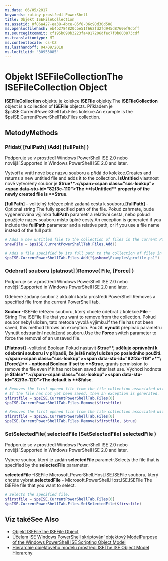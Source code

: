 ```yaml
---
ms.date: 06/05/2017
keywords: rutiny prostředí PowerShell
title: Objekt ISEFileCollection
ms.assetid: 0f86a427-ea38-4bce-85f8-06c98d30d508
ms.openlocfilehash: eb4b2784820cbe51f662fd2fd945d8760ef9dbff
ms.sourcegitcommit: cf195b090b3223fa4917206dfec7f0b603873cdf
ms.translationtype: MT
ms.contentlocale: cs-CZ
ms.lasthandoff: 04/09/2018
ms.locfileid: "30953085"
---
```

# <a name="the-isefilecollection-object"></a><span data-ttu-id="82f3c-103">Objekt ISEFileCollection</span><span class="sxs-lookup"><span data-stu-id="82f3c-103">The ISEFileCollection Object</span></span>

<span data-ttu-id="82f3c-104">**ISEFileCollection** objektu je kolekce **ISEFile** objekty.</span><span class="sxs-lookup"><span data-stu-id="82f3c-104">The **ISEFileCollection** object is a collection of **ISEFile** objects.</span></span> <span data-ttu-id="82f3c-105">Příkladem je $psISE.CurrentPowerShellTab.Files kolekce.</span><span class="sxs-lookup"><span data-stu-id="82f3c-105">An example is the $psISE.CurrentPowerShellTab.Files collection.</span></span>

## <a name="methods"></a><span data-ttu-id="82f3c-106">Metody</span><span class="sxs-lookup"><span data-stu-id="82f3c-106">Methods</span></span>

### <a name="add-fullpath-"></a><span data-ttu-id="82f3c-107">Přidat\( \[fullPath\] \)</span><span class="sxs-lookup"><span data-stu-id="82f3c-107">Add\( \[fullPath\] \)</span></span>

<span data-ttu-id="82f3c-108">Podporuje se v prostředí Windows PowerShell ISE 2.0 nebo novější.</span><span class="sxs-lookup"><span data-stu-id="82f3c-108">Supported in Windows PowerShell ISE 2.0 and later.</span></span>

<span data-ttu-id="82f3c-109">Vytvoří a vrátí nové bez názvu souboru a přidá do kolekce.</span><span class="sxs-lookup"><span data-stu-id="82f3c-109">Creates and returns a new untitled file and adds it to the collection.</span></span> <span data-ttu-id="82f3c-110">**IsUntitled** vlastnost nově vytvořený soubor je **$true**.</span><span class="sxs-lookup"><span data-stu-id="82f3c-110">The **IsUntitled** property of the newly created file is **$true**.</span></span>

<span data-ttu-id="82f3c-111">**\[fullPath\]**  – volitelný řetězec plně zadaná cesta k souboru.</span><span class="sxs-lookup"><span data-stu-id="82f3c-111">**\[fullPath\]** - Optional string The fully specified path of the file.</span></span> <span data-ttu-id="82f3c-112">Pokud zahrnete, bude vygenerována výjimka **fullPath** parametr a relativní cesta, nebo pokud použijete název souboru místo úplné cesty.</span><span class="sxs-lookup"><span data-stu-id="82f3c-112">An exception is generated if you include the **fullPath** parameter and a relative path, or if you use a file name instead of the full path.</span></span>

```powershell
# Adds a new untitled file to the collection of files in the current PowerShell tab.
$newFile = $psISE.CurrentPowerShellTab.Files.Add()

# Adds a file specified by its full path to the collection of files in the current PowerShell tab.
$psISE.CurrentPowerShellTab.Files.Add("$pshome\Examples\profile.ps1")
```

### <a name="remove-file-force-"></a><span data-ttu-id="82f3c-113">Odebrat\( souboru \[platnost\] \)</span><span class="sxs-lookup"><span data-stu-id="82f3c-113">Remove\( File, \[Force\] \)</span></span>

<span data-ttu-id="82f3c-114">Podporuje se v prostředí Windows PowerShell ISE 2.0 nebo novější.</span><span class="sxs-lookup"><span data-stu-id="82f3c-114">Supported in Windows PowerShell ISE 2.0 and later.</span></span>

<span data-ttu-id="82f3c-115">Odebere zadaný soubor z aktuální karta prostředí PowerShell.</span><span class="sxs-lookup"><span data-stu-id="82f3c-115">Removes a specified file from the current PowerShell tab.</span></span>

<span data-ttu-id="82f3c-116">**Soubor** -ISEFile řetězec souboru, který chcete odebrat z kolekce.</span><span class="sxs-lookup"><span data-stu-id="82f3c-116">**File** - String The ISEFile file that you want to remove from the collection.</span></span> <span data-ttu-id="82f3c-117">Pokud soubor nebyl uložen, tato metoda vyvolá výjimku.</span><span class="sxs-lookup"><span data-stu-id="82f3c-117">If the file has not been saved, this method throws an exception.</span></span> <span data-ttu-id="82f3c-118">Použití **vynutit** přepínač parametru Vynutit odstranění neuložené souboru.</span><span class="sxs-lookup"><span data-stu-id="82f3c-118">Use the **Force** switch parameter to force the removal of an unsaved file.</span></span>

<span data-ttu-id="82f3c-119">**\[Platnost\]**  -volitelné Boolean Pokud nastavit **$true**, uděluje oprávnění k odebrání souboru i v případě, že ještě nebyl uložen po posledního použití.</span><span class="sxs-lookup"><span data-stu-id="82f3c-119">**\[Force\]** - optional Boolean If set to **$true**, grants permission to remove the file even if it has not been saved after last use.</span></span> <span data-ttu-id="82f3c-120">Výchozí hodnota je **$false**.</span><span class="sxs-lookup"><span data-stu-id="82f3c-120">The default is **$false**.</span></span>

```powershell
# Removes the first opened file from the file collection associated with the current PowerShell tab.
# If the file has not yet been saved, then an exception is generated.
$firstfile = $psISE.CurrentPowerShellTab.Files[0]
$psISE.CurrentPowerShellTab.Files.Remove($firstfile)

# Removes the first opened file from the file collection associated with the current PowerShell tab, even if it has not been saved.
$firstfile = $psISE.CurrentPowerShellTab.Files[0]
$psISE.CurrentPowerShellTab.Files.Remove($firstfile, $true)
```

### <a name="setselectedfile-selectedfile-"></a><span data-ttu-id="82f3c-121">SetSelectedFile\( selectedFile \)</span><span class="sxs-lookup"><span data-stu-id="82f3c-121">SetSelectedFile\( selectedFile \)</span></span>

<span data-ttu-id="82f3c-122">Podporuje se v prostředí Windows PowerShell ISE 2.0 nebo novější.</span><span class="sxs-lookup"><span data-stu-id="82f3c-122">Supported in Windows PowerShell ISE 2.0 and later.</span></span>

<span data-ttu-id="82f3c-123">Vybere soubor, který je zadán **selectedFile** parametr.</span><span class="sxs-lookup"><span data-stu-id="82f3c-123">Selects the file that is specified by the **selectedFile** parameter.</span></span>

<span data-ttu-id="82f3c-124">**selectedFile** -ISEFile Microsoft.PowerShell.Host.ISE.ISEFile souboru, který chcete vybrat.</span><span class="sxs-lookup"><span data-stu-id="82f3c-124">**selectedFile** - Microsoft.PowerShell.Host.ISE.ISEFile The ISEFile file that you want to select.</span></span>

```powershell
# Selects the specified file.
$firstfile = $psISE.CurrentPowerShellTab.Files[0]
$psISE.CurrentPowerShellTab.Files.SetSelectedFile($firstfile)
```

## <a name="see-also"></a><span data-ttu-id="82f3c-125">Viz také</span><span class="sxs-lookup"><span data-stu-id="82f3c-125">See Also</span></span>

- [<span data-ttu-id="82f3c-126">Objekt ISEFile</span><span class="sxs-lookup"><span data-stu-id="82f3c-126">The ISEFile Object</span></span>](The-ISEFile-Object.md)
- [<span data-ttu-id="82f3c-127">Účelem ISE Windows PowerShell skriptování objektový Model</span><span class="sxs-lookup"><span data-stu-id="82f3c-127">Purpose of the Windows PowerShell ISE Scripting Object Model</span></span>](Purpose-of-the-Windows-PowerShell-ISE-Scripting-Object-Model.md)
- [<span data-ttu-id="82f3c-128">Hierarchie objektového modelu prostředí ISE</span><span class="sxs-lookup"><span data-stu-id="82f3c-128">The ISE Object Model Hierarchy</span></span>](The-ISE-Object-Model-Hierarchy.md)